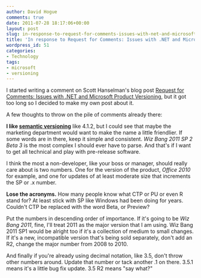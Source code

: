 ```yaml
---
author: David Hogue
comments: true
date: 2011-07-28 18:17:06+00:00
layout: post
slug: in-response-to-request-for-comments-issues-with-net-and-microsoft-product-versioning
title: 'In response to Request for Comments: Issues with .NET and Microsoft Product Versioning'
wordpress_id: 51
categories:
- Technology
tags:
- microsoft
- versioning
---
```


I started writing a comment on Scott Hanselman's blog post [Request for Comments: Issues with .NET and Microsoft Product Versioning](http://www.hanselman.com/blog/RequestForCommentsIssuesWithNETAndMicrosoftProductVersioning.aspx), but it got too long so I decided to make my own post about it.

A few thoughts to throw on the pile of comments already there:

**I like [semantic versioning](http://www.semver.org/)** like 4.1.2, but I could see that maybe the marketing department would want to make the name a little friendlier.  If some words are in there, keep it simple and consistent.  _Wiz Bang 2011 SP 2 Beta 3_ is the most complex I should ever have to parse.  And that's if I want to get all technical and play with pre-release software.

I think the most a non-developer, like your boss or manager, should really care about is two numbers.  One for the version of the product, _Office 2010_ for example, and one for updates of at least moderate size that increments the SP or .x number.

**Lose the acronyms.**  How many people know what CTP or PU or even R stand for?  At least stick with SP like Windows had been doing for years.  Couldn't CTP be replaced with the word Beta, or Preview?

Put the numbers in descending order of importance.  If it's going to be _Wiz Bang 2011_, fine, I'll treat 2011 as the major version that I am using.  Wiz Bang 2011 SP1 would be alright too if it's a collection of medium to small changes.  If it's a new, incompatible version that's being sold separately, don't add an R2, change the major number from 2008 to 2010.

And finally if you're already using decimal notation, like 3.5, don't throw other numbers around.  Update that number or tack another .1 on there.  3.5.1 means it's a little bug fix update.  3.5 R2 means "say what?"



